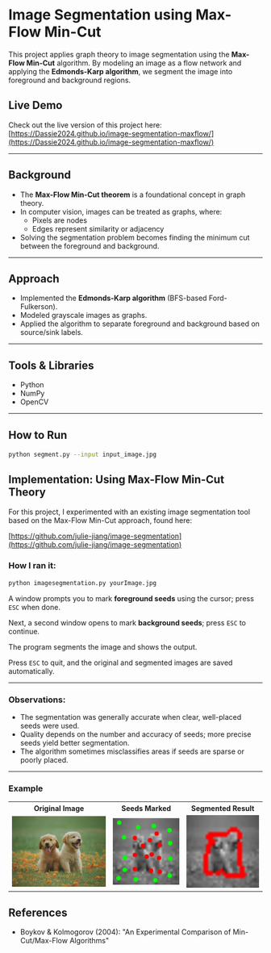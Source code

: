 # Image Segmentation using Max-Flow Min-Cut

This project applies graph theory to image segmentation using the **Max-Flow Min-Cut** algorithm. By modeling an image as a flow network and applying the **Edmonds-Karp algorithm**, we segment the image into foreground and background regions.

## Live Demo

Check out the live version of this project here:  
[https://Dassie2024.github.io/image-segmentation-maxflow/](https://Dassie2024.github.io/image-segmentation-maxflow/)


---

## Background

- The **Max-Flow Min-Cut theorem** is a foundational concept in graph theory.
- In computer vision, images can be treated as graphs, where:
  - Pixels are nodes
  - Edges represent similarity or adjacency
- Solving the segmentation problem becomes finding the minimum cut between the foreground and background.

---

## Approach

- Implemented the **Edmonds-Karp algorithm** (BFS-based Ford-Fulkerson).
- Modeled grayscale images as graphs.
- Applied the algorithm to separate foreground and background based on source/sink labels.

---

## Tools & Libraries

- Python
- NumPy
- OpenCV

---

## How to Run

```bash
python segment.py --input input_image.jpg
```


## Implementation: Using Max-Flow Min-Cut Theory

For this project, I experimented with an existing image segmentation tool based on the Max-Flow Min-Cut approach, found here:

[https://github.com/julie-jiang/image-segmentation](https://github.com/julie-jiang/image-segmentation)

### How I ran it:

```bash
python imagesegmentation.py yourImage.jpg
```
A window prompts you to mark **foreground seeds** using the cursor; press `ESC` when done.

Next, a second window opens to mark **background seeds**; press `ESC` to continue.

The program segments the image and shows the output.

Press `ESC` to quit, and the original and segmented images are saved automatically.

---

### Observations:

- The segmentation was generally accurate when clear, well-placed seeds were used.
- Quality depends on the number and accuracy of seeds; more precise seeds yield better segmentation.
- The algorithm sometimes misclassifies areas if seeds are sparse or poorly placed.

---

### Example

<table>
  <tr>
    <th>Original Image</th>
    <th>Seeds Marked</th>
    <th>Segmented Result</th>
  </tr>
  <tr>
    <td><img src="images/original.jpg" width="300"/></td>
    <td><img src="images/seeds.jpg" width="200"/></td>
    <td><img src="images/segmented.jpg" width="200"/></td>
  </tr>
</table>



## References

- Boykov & Kolmogorov (2004): "An Experimental Comparison of Min-Cut/Max-Flow Algorithms"

